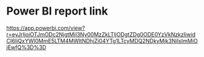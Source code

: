 # Power BI report link
https://app.powerbi.com/view?r=eyJrIjoiOTJmODc2NjgtMjI3Ny00MzZkLTljODgtZDg0ODE0YzVkNzkzIiwidCI6IjQxYWI0MmE5LTM4MWItNDhjZi04YTg1LTcyMDQ2NDkyMjk3NiIsImMiOjEwfQ%3D%3D
